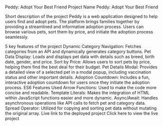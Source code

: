 Peddy: Adopt Your Best Friend
Project Name
Peddy: Adopt Your Best Friend

Short description of the project
Peddy is a web application designed to help users find and adopt pets. The platform brings families together by providing a streamlined and informative adoption process. Users can browse various pets, sort them by price, and initiate the adoption process seamlessly.

5 key features of the project
Dynamic Category Navigation: Fetches categories from an API and dynamically generates category buttons.
Pet Data Display: Loads and displays pet data with details such as breed, birth date, gender, and price.
Sort by Price: Allows users to sort pets by price, helping them find the best deal for their budget.
Pet Details Modal: Provides a detailed view of a selected pet in a modal popup, including vaccination status and other important details.
Adoption Countdown: Includes a fun, interactive adoption countdown for users once they initiate the adoption process.
ES6 Features Used
Arrow Functions: Used to make the code more concise and readable.
Template Literals: Makes the integration of HTML within JavaScript functions easier and more dynamic.
Async/Await: Handles asynchronous operations like API calls to fetch pet and category data.
Spread Operator: Utilized for copying and sorting pet data without mutating the original array.
Live link to the deployed project
Click here to view the live project
